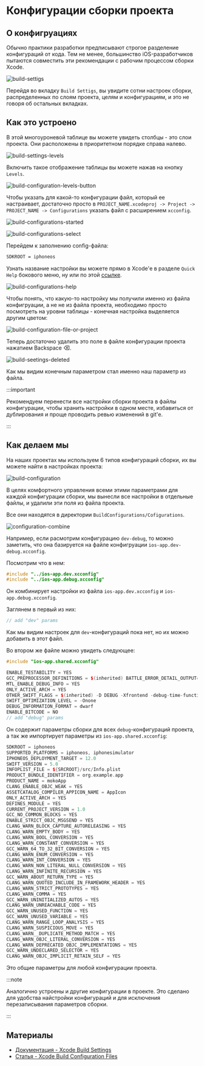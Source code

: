 #  Конфигурации сборки проекта


## О конфигруациях 

Обычно практики разработки предписывают строгое разделение конфигураций от кода. Тем не менее, большинство iOS-разработчиков пытаются совместить эти рекомендации с рабочим процессом сборки Xcode.

![build-settigs](build-configuration/build-configurations-settings.png)

Перейдя во вкладку `Build Settigs`, вы увидите сотни настроек сборки, распределенных по слоям проекта, целям и конфигурациям, и это не говоря об остальных вкладках.


## Как это устроено

В этой многоуроневой таблице вы можете увидеть столбцы - это слои проекта. 
Они расположены в приоритетном порядке справа налево. 

![build-settings-levels](build-configuration/build-configurations-params-level.png)

Включить такое отображение таблицы вы можете нажав на кнопку `Levels`.

![build-configuration-levels-button](build-configuration/build-configuration-levels-button.png)

Чтобы указать для какой-то конфигурации файл, который ее настраивает, достаточно просто в `PROJECT_NAME.xcodeproj -> Project -> PROJECT_NAME -> Configurations` указать файл с расширением `xcconfig`.

![build-configurations-started](build-configuration/build-configurations-empty.png)

![build-configurations-select](build-configuration/build-configuration-select.png)

Перейдем к заполнению config-файла:

```bash
SDKROOT = iphoneos
```

Узнать название настройки вы можете прямо в Xcode'е в разделе `Quick Help` бокового меню, ну или по этой [ссылке](https://xcodebuildsettings.com).

![build-configurations-help](build-configuration/build-configurations-quick-help.png)

Чтобы понять, что какую-то настройку мы получили именно из файла конфигруации, а не не из файла проекта, необходимо просто посмотреть на уровни таблицы - конечная настройка выделяется другим цветом:

![build-configuration-file-or-project](build-configuration/build-configurations-file-or-project-settings.png)

Теперь достаточно удалить это поле в файле конфигурации проекта нажатием Backspace ⌫.

![build-seetings-deleted](build-configuration/build-configurations-deleted.png)

Как мы видим конечным параметром стал именно наш параметр из файла.

:::important

Рекомендуем перенести все настройки сборки проекта в файлы конфигурации, чтобы хранить настройки в одном месте, избавиться от дублирования и проще проводить ревью изменений в git'е.

:::


## Как делаем мы
На наших проектах мы используем 6 типов конфигураций сборки, их вы можете найти в настройках проекта:

![build-configuration](build-configuration/build-configurations.png)

В целях комфортного управления всеми этими параметрами для каждой конфигурации сборки, мы вынесли все настройки в отдельные файлы, и удалили эти поля из файла проекта.

Все они находятся в директории `BuildConfigurations/Cofigurations`.

![configuration-combine](build-configuration/build-configurations-combine.png)

Например, если расмотрим конфигурацию `dev-debug`, то можно заметить, что она базируется на файле конфигруации `ios-app.dev-debug.xcconfig`. 

Посмотрим что в нем:
```cpp
#include "../ios-app.dev.xcconfig"
#include "../ios-app.debug.xcconfig"
```

Он комбинирует настройки из файла `ios-app.dev.xcconfig` и `ios-app.debug.xcconfig`. 

Заглянем в первый из них:
```cpp
// add "dev" params
```

Как мы видим настроек для `dev`-конфигураций пока нет, но их можно добавить в этот файл.

Во втором же файле можно увидеть следующее:

```cpp
#include "ios-app.shared.xcconfig"

ENABLE_TESTABILITY = YES
GCC_PREPROCESSOR_DEFINITIONS = $(inherited) BATTLE_ERROR_DETAIL_OUTPUT=1 SR_ENABLE_LOG=1 DEBUG=1
MTL_ENABLE_DEBUG_INFO = YES
ONLY_ACTIVE_ARCH = YES
OTHER_SWIFT_FLAGS = $(inherited) -D DEBUG -Xfrontend -debug-time-function-bodies -Xfrontend -warn-long-function-bodies=500
SWIFT_OPTIMIZATION_LEVEL = -Onone
DEBUG_INFORMATION_FORMAT = dwarf
ENABLE_BITCODE = NO
// add "debug" params
```

Он содержит параметры сборки для всех `debug`-конфигураций проекта, а так же импортирует параметры из `ios-app.shared.xcconfig`:

```cpp
SDKROOT = iphoneos
SUPPORTED_PLATFORMS = iphoneos, iphonesimulator
IPHONEOS_DEPLOYMENT_TARGET = 12.0
SWIFT_VERSION = 5.0
INFOPLIST_FILE = ${SRCROOT}/src/Info.plist
PRODUCT_BUNDLE_IDENTIFIER = org.example.app
PRODUCT_NAME = mokoApp
CLANG_ENABLE_OBJC_WEAK = YES
ASSETCATALOG_COMPILER_APPICON_NAME = AppIcon
ONLY_ACTIVE_ARCH = YES
DEFINES_MODULE = YES
CURRENT_PROJECT_VERSION = 1.0
GCC_NO_COMMON_BLOCKS = YES
ENABLE_STRICT_OBJC_MSGSEND = YES
CLANG_WARN_BLOCK_CAPTURE_AUTORELEASING = YES
CLANG_WARN_EMPTY_BODY = YES
CLANG_WARN_BOOL_CONVERSION = YES
CLANG_WARN_CONSTANT_CONVERSION = YES
GCC_WARN_64_TO_32_BIT_CONVERSION = YES
CLANG_WARN_ENUM_CONVERSION = YES
CLANG_WARN_INT_CONVERSION = YES
CLANG_WARN_NON_LITERAL_NULL_CONVERSION = YES
CLANG_WARN_INFINITE_RECURSION = YES
GCC_WARN_ABOUT_RETURN_TYPE = YES
CLANG_WARN_QUOTED_INCLUDE_IN_FRAMEWORK_HEADER = YES
CLANG_WARN_STRICT_PROTOTYPES = YES
CLANG_WARN_COMMA = YES
GCC_WARN_UNINITIALIZED_AUTOS = YES
CLANG_WARN_UNREACHABLE_CODE = YES
GCC_WARN_UNUSED_FUNCTION = YES
GCC_WARN_UNUSED_VARIABLE = YES
CLANG_WARN_RANGE_LOOP_ANALYSIS = YES
CLANG_WARN_SUSPICIOUS_MOVE = YES
CLANG_WARN__DUPLICATE_METHOD_MATCH = YES
CLANG_WARN_OBJC_LITERAL_CONVERSION = YES
CLANG_WARN_DEPRECATED_OBJC_IMPLEMENTATIONS = YES
GCC_WARN_UNDECLARED_SELECTOR = YES
CLANG_WARN_OBJC_IMPLICIT_RETAIN_SELF = YES
```

Это общие параметры для любой конфигурации проекта.

:::note

Аналогично устроены и другие конфигурации в проекте. Это сделано для удобства найстройки конфигураций и для исключения перезаписывания параметров сборки.

:::

## Материалы

- [Документация - Xcode Build Settings](https://xcodebuildsettings.com)
- [Статья - Xcode Build Configuration Files](https://nshipster.com/xcconfig/)
